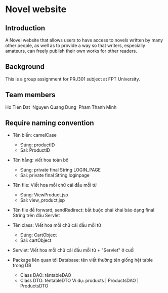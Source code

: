 # Novel website
## Introduction
A Novel website that allows users to have access to novels written by many other people, as well as to provide a way so that writers, especially amateurs, can freely publish their own works for other readers.
## Background
This is a group assignment for PRJ301 subject at FPT University.
## Team members 
Ho Tien Dat&nbsp;
Nguyen Quang Dung&nbsp;
Pham Thanh Minh
## Require naming convention

- Tên biến: camelCase 
  + Đúng: productID
  + Sai: ProductID
- Tên hằng: viết hoa toàn bộ
  + Đúng: private final String LOGIN_PAGE
  + Sai: private final String loginpage
- Tên file: Viết hoa mỗi chữ cái đầu mỗi từ
  + Đúng: ViewProduct.jsp
  + Sai: view_product.jsp
- Tên file để forward, sendRedirect: bắt buộc phải khai báo dạng final String trên đầu Servlet
- Tên class: Viết hoa mỗi chữ cái đầu mỗi từ
  + Đúng: CartObject
  + Sai: cartObject
- Servlet: Viết hoa mỗi chữ cái đầu mỗi từ + "Servlet" ở cuối

- Package liên quan tới Database: tên viết thường tên giống hệt table trong DB
  + Class DAO: têntableDAO
  + Class DTO: têntableDTO
Ví dụ:
products
| ProductsDAO
| ProductsDTO
